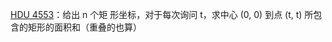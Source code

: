 [HDU 4553](https://github.com/Hapoa/Accepted/blob/master/48%20-%20%E6%95%B0%E5%AD%A6%E5%87%A0%E4%BD%95/001%20-%20HDU%204553.md)：给出 n 个矩
形坐标，对于每次询问 t，求中心 (0, 0) 到点 (t, t) 所包含的矩形的面积和（重叠的也算）









